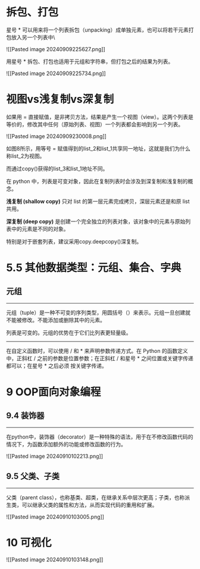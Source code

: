 # 拆包、打包
星号 * 可以用来将一个列表拆包（unpacking）成单独元素，也可以将若干元素打包放入另一个列表中\

![[Pasted image 20240909225627.png]]

用星号 * 拆包、打包也适用于元组和字符串，但打包之后的结果为列表。

![[Pasted image 20240909225734.png]]

# 视图vs浅复制vs深复制
如果用 = 直接赋值，是非拷贝方法，结果是产生一个视图（view）。这两个列表是等价的，修改其中任何（原始列表、视图）一个列表都会影响到另一个列表。

![[Pasted image 20240909230008.png]]

如图8所示，用等号 = 赋值得到的list_2和list_1共享同一地址，这就是我们为什么称list_2为视图。

而通过copy()获得的list_3和list_1地址不同。

在 python 中，列表是可变对象，因此在复制列表时会涉及到深复制和浅复制的概念。

**浅复制 (shallow copy)**  只对 list 的第一层元素完成拷贝，深层元素还是和原 list 共用。

**深复制 (deep copy)**  是创建一个完全独立的列表对象，该对象中的元素与原始列表中的元素是不同的对象。

特别是对于嵌套列表，建议采用copy.deepcopy()深复制。

# 5.5 其他数据类型：元组、集合、字典
## 元组
--- 
元组（tuple）是一种不可变的序列类型，用圆括号（）来表示。元组一旦创建就不能被修改。不能添加或删除其中的元素。

列表是可变的。元组的优势在于它们比列表更轻量级。


---
在自定义函数时，可以使用 / 和 * 来声明参数传递方式。在 Python 的函数定义中，正斜杠 / 之前的参数是位置参数；在正斜杠 / 和星号 * 之间位置或关键字传递都可以；在星号 * 之后必须 按关键字传递。


# 9 OOP面向对象编程
## 9.4 装饰器
---
在python中，装饰器（decorator）是一种特殊的语法，用于在不修改函数代码的情况下，为函数添加额外的功能或修改函数的行为。

![[Pasted image 20240910102213.png]]

## 9.5 父类、子类
---
父类（parent class），也称基类、超类，在继承关系中层次更高；子类，也称派生类，可以继承父类的属性和方法，从而实现代码的重用和扩展。

![[Pasted image 20240910103005.png]]


# 10 可视化
![[Pasted image 20240910103148.png]]

